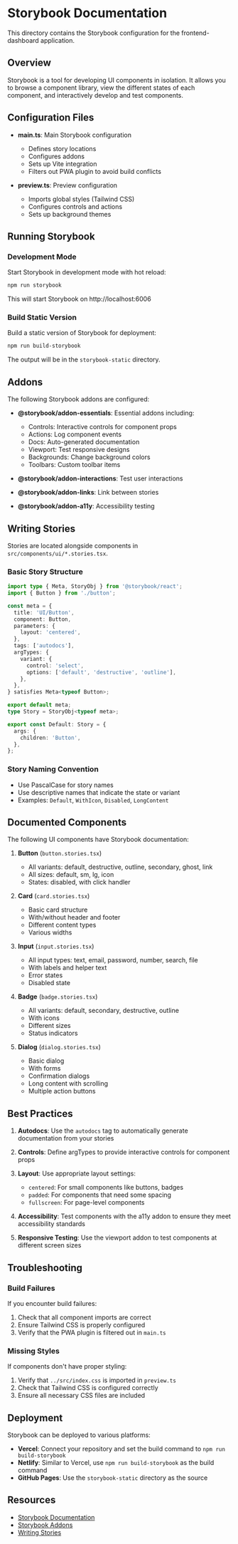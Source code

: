 # Storybook Documentation

This directory contains the Storybook configuration for the frontend-dashboard application.

## Overview

Storybook is a tool for developing UI components in isolation. It allows you to browse a component library, view the different states of each component, and interactively develop and test components.

## Configuration Files

- **main.ts**: Main Storybook configuration
  - Defines story locations
  - Configures addons
  - Sets up Vite integration
  - Filters out PWA plugin to avoid build conflicts

- **preview.ts**: Preview configuration
  - Imports global styles (Tailwind CSS)
  - Configures controls and actions
  - Sets up background themes

## Running Storybook

### Development Mode

Start Storybook in development mode with hot reload:

```bash
npm run storybook
```

This will start Storybook on http://localhost:6006

### Build Static Version

Build a static version of Storybook for deployment:

```bash
npm run build-storybook
```

The output will be in the `storybook-static` directory.

## Addons

The following Storybook addons are configured:

- **@storybook/addon-essentials**: Essential addons including:
  - Controls: Interactive controls for component props
  - Actions: Log component events
  - Docs: Auto-generated documentation
  - Viewport: Test responsive designs
  - Backgrounds: Change background colors
  - Toolbars: Custom toolbar items

- **@storybook/addon-interactions**: Test user interactions

- **@storybook/addon-links**: Link between stories

- **@storybook/addon-a11y**: Accessibility testing

## Writing Stories

Stories are located alongside components in `src/components/ui/*.stories.tsx`.

### Basic Story Structure

```typescript
import type { Meta, StoryObj } from '@storybook/react';
import { Button } from './button';

const meta = {
  title: 'UI/Button',
  component: Button,
  parameters: {
    layout: 'centered',
  },
  tags: ['autodocs'],
  argTypes: {
    variant: {
      control: 'select',
      options: ['default', 'destructive', 'outline'],
    },
  },
} satisfies Meta<typeof Button>;

export default meta;
type Story = StoryObj<typeof meta>;

export const Default: Story = {
  args: {
    children: 'Button',
  },
};
```

### Story Naming Convention

- Use PascalCase for story names
- Use descriptive names that indicate the state or variant
- Examples: `Default`, `WithIcon`, `Disabled`, `LongContent`

## Documented Components

The following UI components have Storybook documentation:

1. **Button** (`button.stories.tsx`)
   - All variants: default, destructive, outline, secondary, ghost, link
   - All sizes: default, sm, lg, icon
   - States: disabled, with click handler

2. **Card** (`card.stories.tsx`)
   - Basic card structure
   - With/without header and footer
   - Different content types
   - Various widths

3. **Input** (`input.stories.tsx`)
   - All input types: text, email, password, number, search, file
   - With labels and helper text
   - Error states
   - Disabled state

4. **Badge** (`badge.stories.tsx`)
   - All variants: default, secondary, destructive, outline
   - With icons
   - Different sizes
   - Status indicators

5. **Dialog** (`dialog.stories.tsx`)
   - Basic dialog
   - With forms
   - Confirmation dialogs
   - Long content with scrolling
   - Multiple action buttons

## Best Practices

1. **Autodocs**: Use the `autodocs` tag to automatically generate documentation from your stories

2. **Controls**: Define argTypes to provide interactive controls for component props

3. **Layout**: Use appropriate layout settings:
   - `centered`: For small components like buttons, badges
   - `padded`: For components that need some spacing
   - `fullscreen`: For page-level components

4. **Accessibility**: Test components with the a11y addon to ensure they meet accessibility standards

5. **Responsive Testing**: Use the viewport addon to test components at different screen sizes

## Troubleshooting

### Build Failures

If you encounter build failures:

1. Check that all component imports are correct
2. Ensure Tailwind CSS is properly configured
3. Verify that the PWA plugin is filtered out in `main.ts`

### Missing Styles

If components don't have proper styling:

1. Verify that `../src/index.css` is imported in `preview.ts`
2. Check that Tailwind CSS is configured correctly
3. Ensure all necessary CSS files are included

## Deployment

Storybook can be deployed to various platforms:

- **Vercel**: Connect your repository and set the build command to `npm run build-storybook`
- **Netlify**: Similar to Vercel, use `npm run build-storybook` as the build command
- **GitHub Pages**: Use the `storybook-static` directory as the source

## Resources

- [Storybook Documentation](https://storybook.js.org/docs/react/get-started/introduction)
- [Storybook Addons](https://storybook.js.org/addons)
- [Writing Stories](https://storybook.js.org/docs/react/writing-stories/introduction)
